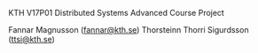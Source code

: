 KTH V17P01
Distributed Systems Advanced Course
Project

Fannar Magnusson (fannar@kth.se)
Thorsteinn Thorri Sigurdsson (ttsi@kth.se)
